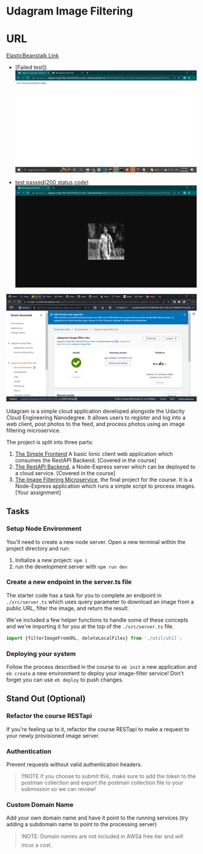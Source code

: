 # Udagram Image Filtering 

# URL
[ElasticBeanstalk Link](udagram-filter.us-east-1.elasticbeanstalk.com)

- [Failed test])
![failed deployment screenshot](https://github.com/brian-kipkoech-tanui/Udacity-project2-udagramImageFilter/blob/dev/deployment_screenshots/deployment_screenshot_0_failed.png?raw=true)

- [test passed(200 status code)](http://udagram-image-filter-dev22222222.us-east-1.elasticbeanstalk.com/filteredimage?image_url=https://ichef.bbci.co.uk/onesport/cps/976/cpsprodpb/149BD/production/_126431448_gettyimages-1393565109.jpg)
![deployment screenshot](https://github.com/brian-kipkoech-tanui/Udacity-project2-udagramImageFilter/blob/master/deployment_screenshots/deployment_screenshot1.png?raw=true)

![working elastic Beanstalk scrrenshot](https://github.com/brian-kipkoech-tanui/Udacity-project2-udagramImageFilter/blob/master/deployment_screenshots/deployment_screenshot2.png?raw=true)



Udagram is a simple cloud application developed alongside the Udacity Cloud Engineering Nanodegree. It allows users to register and log into a web client, post photos to the feed, and process photos using an image filtering microservice.

The project is split into three parts:
1. [The Simple Frontend](https://github.com/udacity/cloud-developer/tree/master/course-02/exercises/udacity-c2-frontend)
A basic Ionic client web application which consumes the RestAPI Backend. [Covered in the course]
2. [The RestAPI Backend](https://github.com/udacity/cloud-developer/tree/master/course-02/exercises/udacity-c2-restapi), a Node-Express server which can be deployed to a cloud service. [Covered in the course]
3. [The Image Filtering Microservice](https://github.com/udacity/cloud-developer/tree/master/course-02/project/image-filter-starter-code), the final project for the course. It is a Node-Express application which runs a simple script to process images. [Your assignment]

## Tasks

### Setup Node Environment

You'll need to create a new node server. Open a new terminal within the project directory and run:

1. Initialize a new project: `npm i`
2. run the development server with `npm run dev`

### Create a new endpoint in the server.ts file

The starter code has a task for you to complete an endpoint in `./src/server.ts` which uses query parameter to download an image from a public URL, filter the image, and return the result.

We've included a few helper functions to handle some of these concepts and we're importing it for you at the top of the `./src/server.ts`  file.

```typescript
import {filterImageFromURL, deleteLocalFiles} from './util/util';
```

### Deploying your system

Follow the process described in the course to `eb init` a new application and `eb create` a new environment to deploy your image-filter service! Don't forget you can use `eb deploy` to push changes.

## Stand Out (Optional)

### Refactor the course RESTapi

If you're feeling up to it, refactor the course RESTapi to make a request to your newly provisioned image server.

### Authentication

Prevent requests without valid authentication headers.
> !!NOTE if you choose to submit this, make sure to add the token to the postman collection and export the postman collection file to your submission so we can review!

### Custom Domain Name

Add your own domain name and have it point to the running services (try adding a subdomain name to point to the processing server)
> !NOTE: Domain names are not included in AWSâ free tier and will incur a cost.
